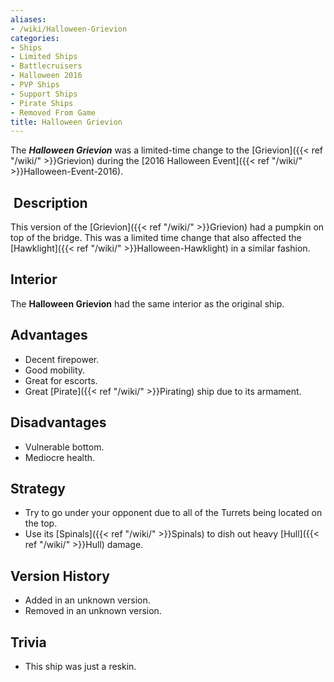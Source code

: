 ```yaml
---
aliases:
- /wiki/Halloween-Grievion
categories:
- Ships
- Limited Ships
- Battlecruisers
- Halloween 2016
- PVP Ships
- Support Ships
- Pirate Ships
- Removed From Game
title: Halloween Grievion
---
```


The **_Halloween Grievion_** was a limited-time change to the [Grievion]({{< ref "/wiki/" >}}Grievion) during the [2016 Halloween Event]({{< ref "/wiki/" >}}Halloween-Event-2016).

##  Description

This version of the [Grievion]({{< ref "/wiki/" >}}Grievion) had a pumpkin on top of the bridge. This was a limited time change that also affected the [Hawklight]({{< ref "/wiki/" >}}Halloween-Hawklight) in a similar fashion.

## Interior

The **Halloween Grievion** had the same interior as the original ship.

## Advantages

- Decent firepower.
- Good mobility.
- Great for escorts.
- Great [Pirate]({{< ref "/wiki/" >}}Pirating) ship due to its armament.

## Disadvantages

- Vulnerable bottom.
- Mediocre health.

## Strategy

- Try to go under your opponent due to all of the Turrets being located on the top.
- Use its [Spinals]({{< ref "/wiki/" >}}Spinals) to dish out heavy [Hull]({{< ref "/wiki/" >}}Hull) damage.

## Version History 

- Added in an unknown version.
- Removed in an unknown version.

## Trivia

- This ship was just a reskin.